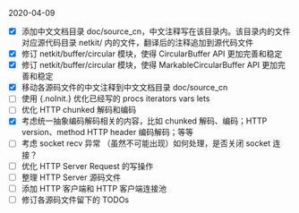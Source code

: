 
2020-04-09

- [x] 添加中文文档目录 doc/source_cn，中文注释写在该目录内。该目录内的文件对应源代码目录 netkit/ 
      内的文件，翻译后的注释追加到源代码文件
- [x] 修订 netkit/buffer/circular 模块，使得 CircularBuffer API 更加完善和稳定
- [x] 修订 netkit/buffer/circular 模块，使得 MarkableCircularBuffer API 更加完善和稳定
- [x] 移动各源码文件的中文注释到中文文档目录 doc/source_cn
- [ ] 使用 {.noInit.} 优化已经写的 procs iterators vars lets
- [ ] 优化 HTTP chunked 解码和编码
- [x] 考虑统一抽象编码解码相关的内容，比如 chunked 解码、编码；HTTP version、method HTTP header 
      编码解码；等等
- [ ] 考虑 socket recv 异常 （虽然不可能出现）如何处理，是否关闭 socket 连接？
- [ ] 优化 HTTP Server Request 的写操作
- [ ] 整理 HTTP Server 源码文件
- [ ] 添加 HTTP 客户端和 HTTP 客户端连接池
- [ ] 修订各源码文件留下的 TODOs